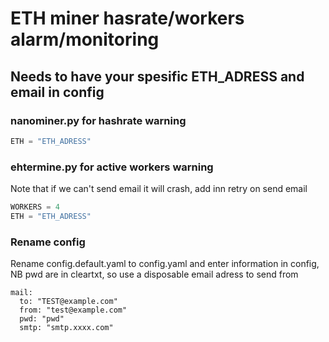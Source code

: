 # ETH miner hasrate/workers alarm/monitoring

## Needs to have your spesific ETH_ADRESS and email in config

### nanominer.py for hashrate warning
```python
ETH = "ETH_ADRESS"
```

### ehtermine.py for active workers warning

Note that if we can't send email it will crash, add inn retry on send email

```python
WORKERS = 4
ETH = "ETH_ADRESS"
```

### Rename config 
Rename config.default.yaml to config.yaml and enter information in config, NB pwd are in cleartxt, so use a disposable email adress to send from 

``` shell
mail:
  to: "TEST@example.com"
  from: "test@example.com"
  pwd: "pwd"
  smtp: "smtp.xxxx.com"
```
